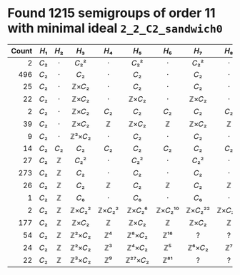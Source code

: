 # Found 1215 semigroups of order 11 with minimal ideal `2_2_C2_sandwich0`


Count | 𝐻₁ | 𝐻₂ | 𝐻₃ | 𝐻₄ | 𝐻₅ | 𝐻₆ | 𝐻₇ | 𝐻₈ | 𝐻₉ | 𝐻₁₀
--: | :--: | :--: | :--: | :--: | :--: | :--: | :--: | :--: | :--: | :--:
2 | 𝐶₂ | · | 𝐶₂² | · | 𝐶₂² | · | 𝐶₂² | · | 𝐶₂² | ·
496 | 𝐶₂ | · | 𝐶₂ | · | 𝐶₂ | · | 𝐶₂ | · | 𝐶₂ | ·
25 | 𝐶₂ | · | ℤ×𝐶₂ | · | 𝐶₂ | · | 𝐶₂ | · | 𝐶₂ | ·
22 | 𝐶₂ | · | ℤ×𝐶₂ | · | ℤ×𝐶₂ | · | ℤ×𝐶₂ | · | ℤ×𝐶₂ | ·
2 | 𝐶₂ | · | ℤ×𝐶₂ | 𝐶₂ | 𝐶₂ | 𝐶₂ | 𝐶₂ | 𝐶₂ | 𝐶₂ | 𝐶₂
39 | 𝐶₂ | · | ℤ×𝐶₂ | ℤ | ℤ×𝐶₂ | ℤ | ℤ×𝐶₂ | ℤ | ℤ×𝐶₂ | ℤ
9 | 𝐶₂ | · | ℤ²×𝐶₂ | · | 𝐶₂ | · | 𝐶₂ | · | 𝐶₂ | ·
14 | 𝐶₂ | 𝐶₂ | 𝐶₂ | 𝐶₂ | 𝐶₂ | 𝐶₂ | 𝐶₂ | 𝐶₂ | 𝐶₂ | 𝐶₂
27 | 𝐶₂ | ℤ | 𝐶₂² | · | 𝐶₂² | · | 𝐶₂² | · | 𝐶₂² | ·
273 | 𝐶₂ | ℤ | 𝐶₂ | · | 𝐶₂ | · | 𝐶₂ | · | 𝐶₂ | ·
26 | 𝐶₂ | ℤ | 𝐶₂ | ℤ | 𝐶₂ | ℤ | 𝐶₂ | ℤ | 𝐶₂ | ℤ
1 | 𝐶₂ | ℤ | 𝐶₆ | · | 𝐶₆ | · | 𝐶₆ | · | 𝐶₆ | ·
2 | 𝐶₂ | ℤ | ℤ×𝐶₂² | ℤ×𝐶₂² | ℤ×𝐶₂⁶ | ℤ×𝐶₂¹⁰ | ℤ×𝐶₂²² | ℤ×𝐶₂⁴² | ℤ×𝐶₂⁸⁶ | ℤ×𝐶₂¹⁷⁰
177 | 𝐶₂ | ℤ | ℤ×𝐶₂ | ℤ | ℤ×𝐶₂ | ℤ | ℤ×𝐶₂ | ℤ | ℤ×𝐶₂ | ℤ
54 | 𝐶₂ | ℤ | ℤ²×𝐶₂ | ℤ⁴ | ℤ⁸×𝐶₂ | ℤ¹⁶ | ? | ? | ? | ?
24 | 𝐶₂ | ℤ | ℤ²×𝐶₂ | ℤ³ | ℤ⁴×𝐶₂ | ℤ⁵ | ℤ⁶×𝐶₂ | ℤ⁷ | ℤ⁸×𝐶₂ | ℤ⁹
22 | 𝐶₂ | ℤ | ℤ³×𝐶₂ | ℤ⁹ | ℤ²⁷×𝐶₂ | ℤ⁸¹ | ? | ? | ? | ?
